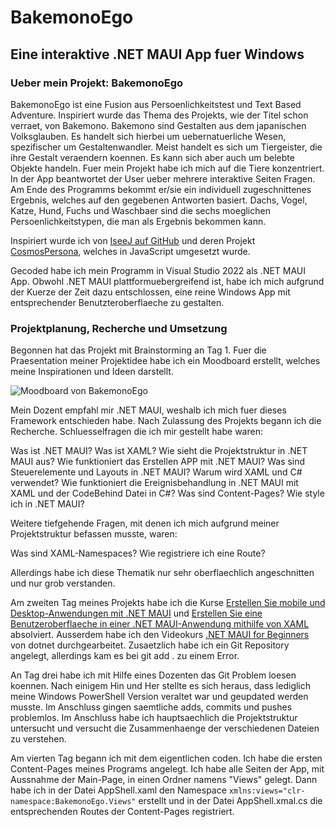 # BakemonoEgo

## Eine interaktive .NET MAUI App fuer Windows

### Ueber mein Projekt: BakemonoEgo

BakemonoEgo ist eine Fusion aus Persoenlichkeitstest und Text Based Adventure. 
Inspiriert wurde das Thema des Projekts, wie der Titel schon verraet, von Bakemono. 
Bakemono sind Gestalten aus dem japanischen Volksglauben. Es handelt sich hierbei um uebernatuerliche Wesen, spezifischer um Gestaltenwandler.
Meist handelt es sich um Tiergeister, die ihre Gestalt veraendern koennen. Es kann sich aber auch um belebte Objekte handeln. Fuer mein Projekt habe ich mich auf die Tiere konzentriert.
In der App beantwortet der User ueber mehrere interaktive Seiten Fragen. Am Ende des Programms bekommt er/sie ein individuell zugeschnittenes Ergebnis, welches auf den gegebenen Antworten basiert.
Dachs, Vogel, Katze, Hund, Fuchs und Waschbaer sind die sechs moeglichen Persoenlichkeitstypen, die man als Ergebnis bekommen kann.

Inspiriert wurde ich von [IseeJ auf GitHub](https://iseej.github.io/Card/) und deren Projekt [CosmosPersona](https://iseej.github.io/CosmosPersona/), welches in JavaScript umgesetzt wurde. 

Gecoded habe ich mein Programm in Visual Studio 2022 als .NET MAUI App. 
Obwohl .NET MAUI plattformuebergreifend ist, habe ich mich aufgrund der Kuerze der Zeit dazu entschlossen, eine reine Windows App mit entsprechender Benutzteroberflaeche zu gestalten.


### Projektplanung, Recherche und Umsetzung

Begonnen hat das Projekt mit Brainstorming an Tag 1. Fuer die Praesentation meiner Projektidee habe ich ein Moodboard erstellt, welches meine Inspirationen und Ideen darstellt.

![Moodboard von BakemonoEgo](https://github.com/pegsu/BakemonoEgo/blob/main/BakemonoEgo/Resources/Images/bemoodboard.png)

Mein Dozent empfahl mir .NET MAUI, weshalb ich mich fuer dieses Framework entschieden habe. Nach Zulassung des Projekts begann ich die Recherche. Schluesselfragen die ich mir gestellt habe waren:

Was ist .NET MAUI?
Was ist XAML?
Wie sieht die Projektstruktur in .NET MAUI aus?
Wie funktioniert das Erstellen APP mit .NET MAUI?
Was sind Steuerelemente und Layouts in .NET MAUI?
Warum wird XAML und C# verwendet?
Wie funktioniert die Ereignisbehandlung in .NET MAUI mit XAML und der CodeBehind Datei in C#?
Was sind Content-Pages?
Wie style ich in .NET MAUI?

Weitere tiefgehende Fragen, mit denen ich mich aufgrund meiner Projektstruktur befassen musste, waren:

Was sind XAML-Namespaces?
Wie registriere ich eine Route?

Allerdings habe ich diese Thematik nur sehr oberflaechlich angeschnitten und nur grob verstanden.

Am zweiten Tag meines Projekts habe ich die Kurse [Erstellen Sie mobile und Desktop-Anwendungen mit .NET MAUI](https://learn.microsoft.com/de-de/training/paths/build-apps-with-dotnet-maui/) und [Erstellen Sie eine Benutzeroberflaeche in einer .NET MAUI-Anwendung mithilfe von XAML](https://learn.microsoft.com/de-de/training/modules/create-user-interface-xaml/) absolviert. Ausserdem habe ich den Videokurs [.NET MAUI for Beginners](https://www.youtube.com/playlist?list=PLdo4fOcmZ0oUBAdL2NwBpDs32zwGqb9DY) von dotnet durchgearbeitet. Zusaetzlich habe ich ein Git Repository angelegt, allerdings kam es bei git add . zu einem Error.

An Tag drei habe ich mit Hilfe eines Dozenten das Git Problem loesen koennen. Nach einigem Hin und Her stellte es sich heraus, dass lediglich meine Windows PowerShell Version veraltet war und geupdated werden musste. Im Anschluss gingen saemtliche adds, commits und pushes problemlos. Im Anschluss habe ich hauptsaechlich die Projektstruktur untersucht und versucht die Zusammenhaenge der verschiedenen Dateien zu verstehen. 

Am vierten Tag begann ich mit dem eigentlichen coden. Ich habe die ersten Content-Pages meines Programs angelegt. Ich habe alle Seiten der App, mit Aussnahme der Main-Page, in einen Ordner namens "Views" gelegt. Dann habe ich in der Datei AppShell.xaml den Namespace `xmlns:views="clr-namespace:BakemonoEgo.Views"` erstellt und in der Datei AppShell.xmal.cs die entsprechenden Routes der Content-Pages registriert. 